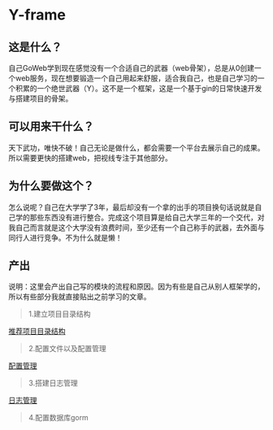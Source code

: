 # Y-frame
## 这是什么？
自己GoWeb学到现在感觉没有一个合适自己的武器（web骨架），总是从0创建一个web服务，现在想要锻造一个自己用起来舒服，适合我自己，也是自己学习的一个积累的一个绝世武器（Y）。这不是一个框架，这是一个基于gin的日常快速开发与搭建项目的骨架。
## 可以用来干什么？
天下武功，唯快不破！自己无论是做什么，都会需要一个平台去展示自己的成果。所以需要更快的搭建web，把视线专注于其他部分。
## 为什么要做这个？
怎么说呢？自己在大学学了3年，最后却没有一个拿的出手的项目换句话说就是自己学的那些东西没有进行整合。完成这个项目算是给自己大学三年的一个交代，对我自己而言就是这个大学没有浪费时间，至少还有一个自己称手的武器，去外面与同行人进行竞争。不为什么就是懒！

## 产出

说明：这里会产出自己写的模块的流程和原因。因为有些是自己从别人框架学的，所以有些部分我就直接贴出之前学习的文章。

> 1.建立项目目录结构

[推荐项目目录结构](https://github.com/golang-standards/project-layout/blob/master/README_zh.md)

> 2.配置文件以及配置管理

[配置管理](https://www.guide.yangdiy.cn/#/%E9%A1%B9%E7%9B%AE%E7%9B%B8%E5%85%B3/%E6%A1%86%E6%9E%B6%E6%BA%90%E7%A0%81%E9%98%85%E8%AF%BB/GinSkeleton/%E9%A1%B9%E7%9B%AE%E5%88%9D%E5%A7%8B%E5%8C%96?id=%e5%89%8d%e8%a8%80)

> 3.搭建日志管理

[日志管理](https://www.guide.yangdiy.cn/#/%E9%A1%B9%E7%9B%AE%E7%9B%B8%E5%85%B3/%E6%A1%86%E6%9E%B6%E6%BA%90%E7%A0%81%E9%98%85%E8%AF%BB/GinSkeleton/%E6%97%A5%E5%BF%97%E7%AE%A1%E7%90%86)

> 4.配置数据库gorm

